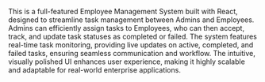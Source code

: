 This is a full-featured Employee Management System built with React, designed to streamline task management between Admins and Employees. Admins can efficiently assign tasks to Employees, who can then accept, track, and update task statuses as completed or failed. The system features real-time task monitoring, providing live updates on active, completed, and failed tasks, ensuring seamless communication and workflow. The intuitive, visually polished UI enhances user experience, making it highly scalable and adaptable for real-world enterprise applications.
